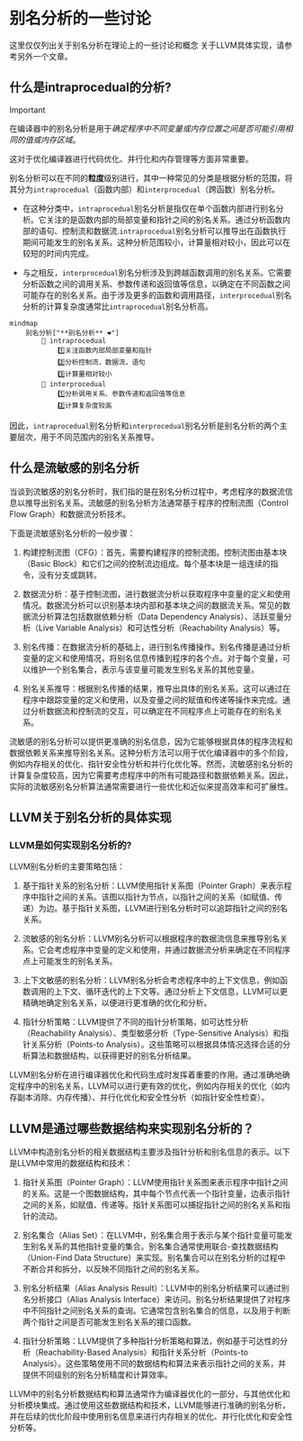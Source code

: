 # 别名分析的一些讨论

这里仅仅列出关于别名分析在理论上的一些讨论和概念
关于LLVM具体实现，请参考另外一个文章。

## 什么是intraprocedual的分析?

> [!IMPORTANT]
> 在编译器中的别名分析是用于*确定程序中不同变量或内存位置之间是否可能引用相同的值或内存区域*。

这对于优化编译器进行代码优化、并行化和内存管理等方面非常重要。

别名分析可以在不同的**粒度**级别进行，其中一种常见的分类是根据分析的范围，将其分为`intraprocedual`（函数内部）和`interprocedual`（跨函数）别名分析。

* 在这种分类中，`intraprocedual`别名分析是指仅在单个函数内部进行别名分析。它关注的是函数内部的局部变量和指针之间的别名关系。通过分析函数内部的语句、控制流和数据流.`intraprocedual`别名分析可以推导出在函数执行期间可能发生的别名关系。这种分析范围较小，计算量相对较小，因此可以在较短的时间内完成。

* 与之相反，`interprocedual`别名分析涉及到跨越函数调用的别名关系。它需要分析函数之间的调用关系、参数传递和返回值等信息，以确定在不同函数之间可能存在的别名关系。由于涉及更多的函数和调用路径，`interprocedual`别名分析的计算复杂度通常比`intraprocedual`别名分析高。

```mermaid
mindmap
    别名分析["**别名分析** ❤️"]
        🍎 intraprocedual
            1️⃣关注函数内部局部变量和指针
            2️⃣分析控制流，数据流，语句
            3️⃣计算量相对较小
        🍍 interprocedual
            1️⃣分析调用关系、参数传递和返回值等信息
            2️⃣计算复杂度较高
```

因此，`intraprocedual`别名分析和`interprocedual`别名分析是别名分析的两个主要层次，用于不同范围内的别名关系推导。

## 什么是流敏感的别名分析

当谈到流敏感的别名分析时，我们指的是在别名分析过程中，考虑程序的数据流信息以推导出别名关系。流敏感的别名分析方法通常基于程序的控制流图（Control Flow Graph）和数据流分析技术。

下面是流敏感别名分析的一般步骤：

1. 构建控制流图（CFG）：首先，需要构建程序的控制流图。控制流图由基本块（Basic Block）和它们之间的控制流边组成。每个基本块是一组连续的指令，没有分支或跳转。

2. 数据流分析：基于控制流图，进行数据流分析以获取程序中变量的定义和使用情况。数据流分析可以识别基本块内部和基本块之间的数据流关系。常见的数据流分析算法包括数据依赖分析（Data Dependency Analysis）、活跃变量分析（Live Variable Analysis）和可达性分析（Reachability Analysis）等。

3. 别名传播：在数据流分析的基础上，进行别名传播操作。别名传播是通过分析变量的定义和使用情况，将别名信息传播到程序的各个点。对于每个变量，可以维护一个别名集合，表示与该变量可能发生别名关系的其他变量。

4. 别名关系推导：根据别名传播的结果，推导出具体的别名关系。这可以通过在程序中跟踪变量的定义和使用，以及变量之间的赋值和传递等操作来完成。通过分析数据流和控制流的交互，可以确定在不同程序点上可能存在的别名关系。

流敏感的别名分析可以提供更准确的别名信息，因为它能够根据具体的程序流程和数据依赖关系来推导别名关系。这种分析方法可以用于优化编译器中的多个阶段，例如内存相关的优化、指针安全性分析和并行化优化等。然而，流敏感别名分析的计算复杂度较高，因为它需要考虑程序中的所有可能路径和数据依赖关系。因此，实际的流敏感别名分析算法通常需要进行一些优化和近似来提高效率和可扩展性。

## LLVM关于别名分析的具体实现

### LLVM是如何实现别名分析的?

LLVM别名分析的主要策略包括：

1. 基于指针关系的别名分析：LLVM使用指针关系图（Pointer Graph）来表示程序中指针之间的关系。该图以指针为节点，以指针之间的关系（如赋值、传递）为边。基于指针关系图，LLVM进行别名分析时可以追踪指针之间的别名关系。

2. 流敏感的别名分析：LLVM别名分析可以根据程序的数据流信息来推导别名关系。它会考虑程序中变量的定义和使用，并通过数据流分析来确定在不同程序点上可能发生的别名关系。

3. 上下文敏感的别名分析：LLVM别名分析会考虑程序中的上下文信息，例如函数调用的上下文、循环迭代的上下文等。通过分析上下文信息，LLVM可以更精确地确定别名关系，以便进行更准确的优化和分析。

4. 指针分析策略：LLVM提供了不同的指针分析策略，如可达性分析（Reachability Analysis）、类型敏感分析（Type-Sensitive Analysis）和指针关系分析（Points-to Analysis）。这些策略可以根据具体情况选择合适的分析算法和数据结构，以获得更好的别名分析结果。

LLVM别名分析在进行编译器优化和代码生成时发挥着重要的作用。通过准确地确定程序中的别名关系，LLVM可以进行更有效的优化，例如内存相关的优化（如内存副本消除、内存传播）、并行化优化和安全性分析（如指针安全性检查）。

## LLVM是通过哪些数据结构来实现别名分析的？

LLVM中构造别名分析的相关数据结构主要涉及指针分析和别名信息的表示。以下是LLVM中常用的数据结构和技术：

1. 指针关系图（Pointer Graph）：LLVM使用指针关系图来表示程序中指针之间的关系。这是一个图数据结构，其中每个节点代表一个指针变量，边表示指针之间的关系，如赋值、传递等。指针关系图可以捕捉指针之间的别名关系和指针的流动。

2. 别名集合（Alias Set）：在LLVM中，别名集合用于表示与某个指针变量可能发生别名关系的其他指针变量的集合。别名集合通常使用联合-查找数据结构（Union-Find Data Structure）来实现。别名集合可以在别名分析的过程中不断合并和拆分，以反映不同指针之间的别名关系。

3. 别名分析结果（Alias Analysis Result）：LLVM中的别名分析结果可以通过别名分析接口（Alias Analysis Interface）来访问。别名分析结果提供了对程序中不同指针之间别名关系的查询。它通常包含别名集合的信息，以及用于判断两个指针之间是否可能发生别名关系的接口函数。

4. 指针分析策略：LLVM提供了多种指针分析策略和算法，例如基于可达性的分析（Reachability-Based Analysis）和指针关系分析（Points-to Analysis）。这些策略使用不同的数据结构和算法来表示指针之间的关系，并提供不同级别的别名分析精度和计算效率。

LLVM中的别名分析数据结构和算法通常作为编译器优化的一部分，与其他优化和分析模块集成。通过使用这些数据结构和技术，LLVM能够进行准确的别名分析，并在后续的优化阶段中使用别名信息来进行内存相关的优化、并行化优化和安全性分析等。